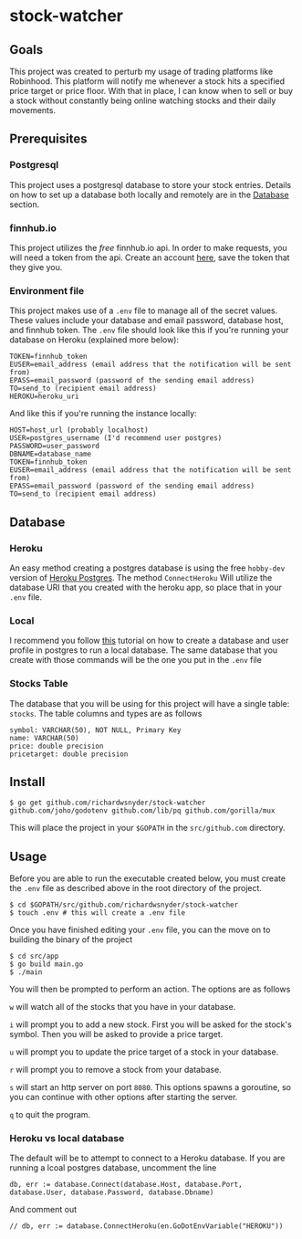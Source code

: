 # stock-watcher

## Goals
This project was created to perturb my usage of trading platforms like Robinhood. This platform will notify me whenever a stock hits a specified price target or price floor. With that in place, I can know when to sell or buy a stock without constantly being online watching stocks and their daily movements.

## Prerequisites

### Postgresql
This project uses a postgresql database to store your stock entries. Details on how to set up a database both locally and remotely are in the [Database](#db) section.

### finnhub.io

This project utilizes the _free_ finnhub.io api. In order to make requests, you will need a token from the api. Create an account [here](https://finnhub.io), save the token that they give you.

### Environment file
This project makes use of a `.env` file to manage all of the secret values. These values include your database and email password, database host, and finnhub token. The `.env` file should look like this if you're running your database on Heroku (explained more below):
```
TOKEN=finnhub_token
EUSER=email_address (email address that the notification will be sent from)
EPASS=email_password (password of the sending email address)
TO=send_to (recipient email address)
HEROKU=heroku_uri
```

And like this if you're running the instance locally:
```
HOST=host_url (probably localhost)
USER=postgres_username (I'd recommend user postgres)
PASSWORD=user_password
DBNAME=database_name
TOKEN=finnhub_token
EUSER=email_address (email address that the notification will be sent from)
EPASS=email_password (password of the sending email address)
TO=send_to (recipient email address)
```

## <a name="db"></a>Database

### Heroku
An easy method creating a postgres database is using the free `hobby-dev` version of [Heroku Postgres](https://devcenter.heroku.com/articles/heroku-postgresql#using-the-cli). The method `ConnectHeroku` Will utilize the database URI that you created with the heroku app, so place that in your `.env` file.

### Local
I recommend you follow [this](https://medium.com/coding-blocks/creating-user-database-and-adding-access-on-postgresql-8bfcd2f4a91e) tutorial on how to create a database and user profile in postgres to run a local database. The same database that you create with those commands will be the one you put in the `.env` file

### Stocks Table

The database that you will be using for this project will have a single table: `stocks`. The table columns and types are as follows
```
symbol: VARCHAR(50), NOT NULL, Primary Key
name: VARCHAR(50)
price: double precision
pricetarget: double precision
```

## Install
```
$ go get github.com/richardwsnyder/stock-watcher github.com/joho/godotenv github.com/lib/pq github.com/gorilla/mux
```

This will place the project in your `$GOPATH` in the `src/github.com` directory. 

## Usage
Before you are able to run the executable created below, you must create the `.env` file as described above in the root directory of the project.
```
$ cd $GOPATH/src/github.com/richardwsnyder/stock-watcher
$ touch .env # this will create a .env file
```
Once you have finished editing your `.env` file, you can the move on to building the binary of the project
```
$ cd src/app
$ go build main.go
$ ./main
```

You will then be prompted to perform an action. The options are as follows

`w` will watch all of the stocks that you have in your database.

`i` will prompt you to add a new stock. First you will be asked for the stock's symbol. Then you will be asked to provide a price target. 

`u` will prompt you to update the price target of a stock in your database.

`r` will prompt you to remove a stock from your database.

`s` will start an http server on port `8080`. This options spawns a goroutine, so you can continue with other options after starting the server.

`q` to quit the program.

### Heroku vs local database
The default will be to attempt to connect to a Heroku database. If you are running a lcoal postgres database, uncomment the line

`db, err := database.Connect(database.Host, database.Port, database.User, database.Password, database.Dbname)`

And comment out 

`// db, err := database.ConnectHeroku(en.GoDotEnvVariable("HEROKU"))`